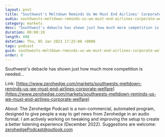 ```yaml
---
layout: post
title: "Southwest's Meltdown Reminds Us We Must End Airlines' Corporate Welfare"
audio: southwests-meltdown-reminds-us-we-must-end-airlines-corporate-welfare-0
category: markets
desc: "Southwest's debacle has shown just how much more competition is needed..."
duration: 00:08:10
length: 490
datetime: Thu, 05 Jan 2023 17:25:00 +0000
tags: podcast
guid: southwests-meltdown-reminds-us-we-must-end-airlines-corporate-welfare-0
order: 0
---
```

Southwest's debacle has shown just how much more competition is needed...

Link: [https://www.zerohedge.com/markets/southwests-meltdown-reminds-us-we-must-end-airlines-corporate-welfare](https://www.zerohedge.com/markets/southwests-meltdown-reminds-us-we-must-end-airlines-corporate-welfare)

About: The Zerohedge Podcast is a non-commercial, automated program, designed to give people a way to get news from Zerohedge in an audio format.  I am actively working on tweaking and improving the setup to create a better listening experience (December 2022).  Suggestions are welcome: [zerohedgePodcast@outlook.com](mailto:zerohedgePodcast@outlook.com)